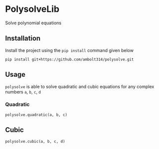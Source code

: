 # PolysolveLib
Solve polynomial equations

## Installation
Install the project using the `pip install` command given below

```
pip install git+https://github.com/ambolt314/polysolve.git
```

## Usage
`polysolve` is able to solve quadratic and cubic equations for any complex numbers `a`, `b`, `c`, `d`

### Quadratic
```
polysolve.quadratic(a, b, c)
```

## Cubic
```
polysolve.cubic(a, b, c, d)
```
